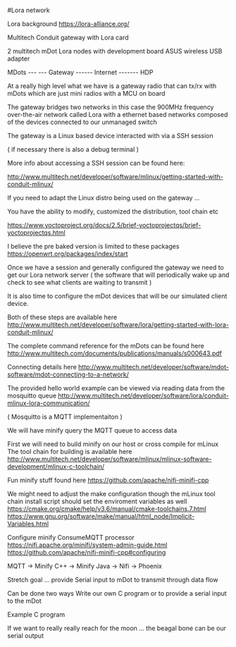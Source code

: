 #Lora network

Lora background https://lora-alliance.org/

Multitech Conduit gateway with Lora card

2 multitech mDot Lora nodes with development board ASUS wireless USB adapter

MDots --- --- Gateway ------ Internet ------- HDP

At a really high level what we have is a gateway radio that can tx/rx with mDots which are just mini radios with a MCU on board

The gateway bridges two networks in this case the 900MHz frequency over-the-air network called Lora with a ethernet based networks composed of the devices connected to our unmanaged switch

The gateway is a Linux based device interacted with via a SSH session

( if necessary there is also a debug terminal )

More info about accessing a SSH session can be found here:

http://www.multitech.net/developer/software/mlinux/getting-started-with-conduit-mlinux/

If you need to adapt the Linux distro being used on the gateway …

You have the ability to modify, customized the distribution, tool chain etc

https://www.yoctoproject.org/docs/2.5/brief-yoctoprojectqs/brief-yoctoprojectqs.html

I believe the pre baked version is limited to these packages
https://openwrt.org/packages/index/start

Once we have a session and generally configured the gateway we need to get our Lora network server ( the software that will periodically wake up and check to see what clients are waiting to transmit )

It is also time to configure the mDot devices that will be our simulated client device.

Both of these steps are available here http://www.multitech.net/developer/software/lora/getting-started-with-lora-conduit-mlinux/

The complete command reference for the mDots can be found here
http://www.multitech.com/documents/publications/manuals/s000643.pdf

Connecting details here
http://www.multitech.net/developer/software/mdot-software/mdot-connecting-to-a-network/

The provided hello world example can be viewed via reading data from the mosquitto queue
http://www.multitech.net/developer/software/lora/conduit-mlinux-lora-communication/

( Mosquitto is a MQTT implementaiton )

We will have minify query the MQTT queue to access data

First we will need to build minify on our host or cross compile for mLinux
The tool chain for building is available here
http://www.multitech.net/developer/software/mlinux/mlinux-software-development/mlinux-c-toolchain/

Fun minify stuff found here
https://github.com/apache/nifi-minifi-cpp

We might need to adjust the make configuration though the mLinux tool chain install script should set the enviroment variables as well https://cmake.org/cmake/help/v3.6/manual/cmake-toolchains.7.html https://www.gnu.org/software/make/manual/html_node/Implicit-Variables.html

Configure minify ConsumeMQTT processor https://nifi.apache.org/minifi/system-admin-guide.html https://github.com/apache/nifi-minifi-cpp#configuring

MQTT -> Minify C++ -> Minify Java -> Nifi -> Phoenix

Stretch goal … provide Serial input to mDot to transmit through data flow

Can be done two ways
Write our own C program or to provide a serial input to the mDot

Example C program

If we want to really really reach for the moon … the beagal bone can be our serial output
